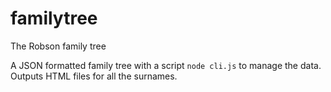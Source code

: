 # familytree
The Robson family tree

A JSON formatted family tree with a script `node cli.js` to manage the data. Outputs HTML files for all the surnames.
